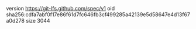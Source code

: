 version https://git-lfs.github.com/spec/v1
oid sha256:cdfa7abf0f17e86f61d7fc646fb3cf499285a42139e5d58647e4d13f67a0d278
size 3044
